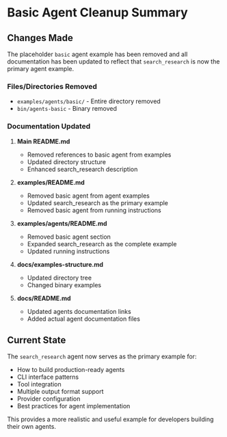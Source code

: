 # Basic Agent Cleanup Summary

## Changes Made

The placeholder `basic` agent example has been removed and all documentation has been updated to reflect that `search_research` is now the primary agent example.

### Files/Directories Removed
- `examples/agents/basic/` - Entire directory removed
- `bin/agents-basic` - Binary removed

### Documentation Updated

1. **Main README.md**
   - Removed references to basic agent from examples
   - Updated directory structure
   - Enhanced search_research description

2. **examples/README.md**
   - Removed basic agent from agent examples
   - Updated search_research as the primary example
   - Removed basic agent from running instructions

3. **examples/agents/README.md**
   - Removed basic agent section
   - Expanded search_research as the complete example
   - Updated running instructions

4. **docs/examples-structure.md**
   - Updated directory tree
   - Changed binary examples

5. **docs/README.md**
   - Updated agents documentation links
   - Added actual agent documentation files

## Current State

The `search_research` agent now serves as the primary example for:
- How to build production-ready agents
- CLI interface patterns
- Tool integration
- Multiple output format support
- Provider configuration
- Best practices for agent implementation

This provides a more realistic and useful example for developers building their own agents.
